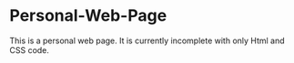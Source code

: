 # Personal-Web-Page
This is a personal web page. It is currently incomplete with only Html and CSS code.
